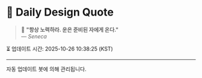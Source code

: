 
# 📘 Daily Design Quote

> 💬 **"항상 노력하라. 운은 준비된 자에게 온다."**  
> — *Seneca*

⏳ 업데이트 시간: 2025-10-26 10:38:25 (KST)

---

자동 업데이트 봇에 의해 관리됩니다.
